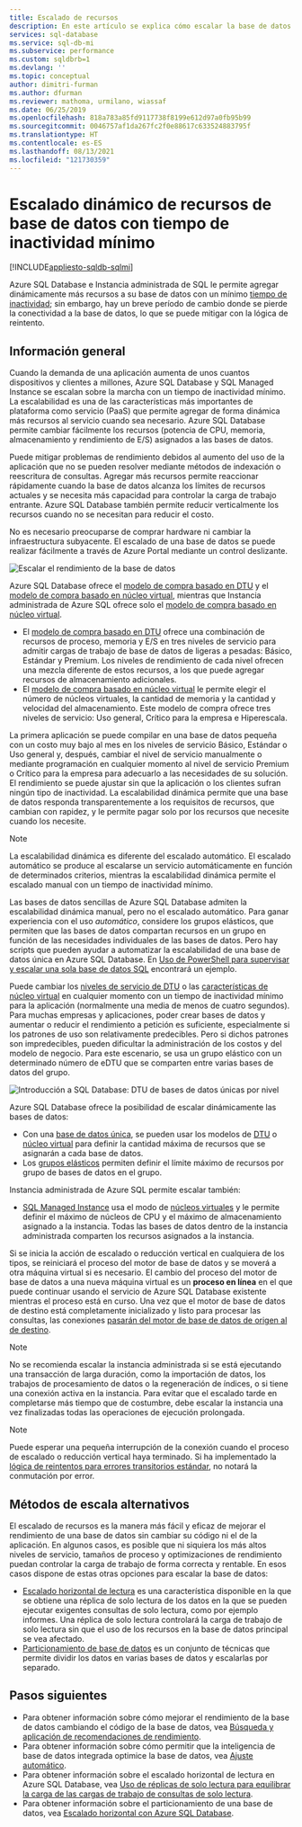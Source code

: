 ```yaml
---
title: Escalado de recursos
description: En este artículo se explica cómo escalar la base de datos en Azure SQL Database e Instancia administrada de SQL mediante la adición o eliminación de recursos asignados.
services: sql-database
ms.service: sql-db-mi
ms.subservice: performance
ms.custom: sqldbrb=1
ms.devlang: ''
ms.topic: conceptual
author: dimitri-furman
ms.author: dfurman
ms.reviewer: mathoma, urmilano, wiassaf
ms.date: 06/25/2019
ms.openlocfilehash: 818a783a85fd9117738f8199e612d97a0fb95b99
ms.sourcegitcommit: 0046757af1da267fc2f0e88617c633524883795f
ms.translationtype: HT
ms.contentlocale: es-ES
ms.lasthandoff: 08/13/2021
ms.locfileid: "121730359"
---
```

# <a name="dynamically-scale-database-resources-with-minimal-downtime"></a>Escalado dinámico de recursos de base de datos con tiempo de inactividad mínimo
[!INCLUDE[appliesto-sqldb-sqlmi](../includes/appliesto-sqldb-sqlmi.md)]

Azure SQL Database e Instancia administrada de SQL le permite agregar dinámicamente más recursos a su base de datos con un mínimo [tiempo de inactividad](https://azure.microsoft.com/support/legal/sla/azure-sql-database); sin embargo, hay un breve período de cambio donde se pierde la conectividad a la base de datos, lo que se puede mitigar con la lógica de reintento.

## <a name="overview"></a>Información general

Cuando la demanda de una aplicación aumenta de unos cuantos dispositivos y clientes a millones, Azure SQL Database y SQL Managed Instance se escalan sobre la marcha con un tiempo de inactividad mínimo. La escalabilidad es una de las características más importantes de plataforma como servicio (PaaS) que permite agregar de forma dinámica más recursos al servicio cuando sea necesario. Azure SQL Database permite cambiar fácilmente los recursos (potencia de CPU, memoria, almacenamiento y rendimiento de E/S) asignados a las bases de datos.

Puede mitigar problemas de rendimiento debidos al aumento del uso de la aplicación que no se pueden resolver mediante métodos de indexación o reescritura de consultas. Agregar más recursos permite reaccionar rápidamente cuando la base de datos alcanza los límites de recursos actuales y se necesita más capacidad para controlar la carga de trabajo entrante. Azure SQL Database también permite reducir verticalmente los recursos cuando no se necesitan para reducir el costo.

No es necesario preocuparse de comprar hardware ni cambiar la infraestructura subyacente. El escalado de una base de datos se puede realizar fácilmente a través de Azure Portal mediante un control deslizante.

![Escalar el rendimiento de la base de datos](./media/scale-resources/scale-performance.svg)

Azure SQL Database ofrece el [modelo de compra basado en DTU](service-tiers-dtu.md) y el [modelo de compra basado en núcleo virtual](service-tiers-vcore.md), mientras que Instancia administrada de Azure SQL ofrece solo el [modelo de compra basado en núcleo virtual](service-tiers-vcore.md). 

- El [modelo de compra basado en DTU](service-tiers-dtu.md) ofrece una combinación de recursos de proceso, memoria y E/S en tres niveles de servicio para admitir cargas de trabajo de base de datos de ligeras a pesadas: Básico, Estándar y Premium. Los niveles de rendimiento de cada nivel ofrecen una mezcla diferente de estos recursos, a los que puede agregar recursos de almacenamiento adicionales.
- El [modelo de compra basado en núcleo virtual](service-tiers-vcore.md) le permite elegir el número de núcleos virtuales, la cantidad de memoria y la cantidad y velocidad del almacenamiento. Este modelo de compra ofrece tres niveles de servicio: Uso general, Crítico para la empresa e Hiperescala.

La primera aplicación se puede compilar en una base de datos pequeña con un costo muy bajo al mes en los niveles de servicio Básico, Estándar o Uso general y, después, cambiar el nivel de servicio manualmente o mediante programación en cualquier momento al nivel de servicio Premium o Crítico para la empresa para adecuarlo a las necesidades de su solución. El rendimiento se puede ajustar sin que la aplicación o los clientes sufran ningún tipo de inactividad. La escalabilidad dinámica permite que una base de datos responda transparentemente a los requisitos de recursos, que cambian con rapidez, y le permite pagar solo por los recursos que necesite cuando los necesite.

> [!NOTE]
> La escalabilidad dinámica es diferente del escalado automático. El escalado automático se produce al escalarse un servicio automáticamente en función de determinados criterios, mientras la escalabilidad dinámica permite el escalado manual con un tiempo de inactividad mínimo.

Las bases de datos sencillas de Azure SQL Database admiten la escalabilidad dinámica manual, pero no el escalado automático. Para ganar experiencia con el uso *automático*, considere los grupos elásticos, que permiten que las bases de datos compartan recursos en un grupo en función de las necesidades individuales de las bases de datos.
Pero hay scripts que pueden ayudar a automatizar la escalabilidad de una base de datos única en Azure SQL Database. En [Uso de PowerShell para supervisar y escalar una sola base de datos SQL](scripts/monitor-and-scale-database-powershell.md) encontrará un ejemplo.

Puede cambiar los [niveles de servicio de DTU](service-tiers-dtu.md) o las [características de núcleo virtual](resource-limits-vcore-single-databases.md) en cualquier momento con un tiempo de inactividad mínimo para la aplicación (normalmente una media de menos de cuatro segundos). Para muchas empresas y aplicaciones, poder crear bases de datos y aumentar o reducir el rendimiento a petición es suficiente, especialmente si los patrones de uso son relativamente predecibles. Pero si dichos patrones son impredecibles, pueden dificultar la administración de los costos y del modelo de negocio. Para este escenario, se usa un grupo elástico con un determinado número de eDTU que se comparten entre varias bases de datos del grupo.

![Introducción a SQL Database: DTU de bases de datos únicas por nivel](./media/scale-resources/single_db_dtus.png)

Azure SQL Database ofrece la posibilidad de escalar dinámicamente las bases de datos:

- Con una [base de datos única](single-database-scale.md), se pueden usar los modelos de [DTU](resource-limits-dtu-single-databases.md) o [núcleo virtual](resource-limits-vcore-single-databases.md) para definir la cantidad máxima de recursos que se asignarán a cada base de datos.
- Los [grupos elásticos](elastic-pool-scale.md) permiten definir el límite máximo de recursos por grupo de bases de datos en el grupo.

Instancia administrada de Azure SQL permite escalar también: 

- [SQL Managed Instance](../managed-instance/sql-managed-instance-paas-overview.md) usa el modo de [núcleos virtuales](../managed-instance/sql-managed-instance-paas-overview.md#vcore-based-purchasing-model) y le permite definir el máximo de núcleos de CPU y el máximo de almacenamiento asignado a la instancia. Todas las bases de datos dentro de la instancia administrada comparten los recursos asignados a la instancia.

Si se inicia la acción de escalado o reducción vertical en cualquiera de los tipos, se reiniciará el proceso del motor de base de datos y se moverá a otra máquina virtual si es necesario. El cambio del proceso del motor de base de datos a una nueva máquina virtual es un **proceso en línea** en el que puede continuar usando el servicio de Azure SQL Database existente mientras el proceso está en curso. Una vez que el motor de base de datos de destino está completamente inicializado y listo para procesar las consultas, las conexiones [pasarán del motor de base de datos de origen al de destino](single-database-scale.md#impact).

> [!NOTE]
> No se recomienda escalar la instancia administrada si se está ejecutando una transacción de larga duración, como la importación de datos, los trabajos de procesamiento de datos o la regeneración de índices, o si tiene una conexión activa en la instancia. Para evitar que el escalado tarde en completarse más tiempo que de costumbre, debe escalar la instancia una vez finalizadas todas las operaciones de ejecución prolongada.

> [!NOTE]
> Puede esperar una pequeña interrupción de la conexión cuando el proceso de escalado o reducción vertical haya terminado. Si ha implementado la [lógica de reintentos para errores transitorios estándar](troubleshoot-common-connectivity-issues.md#retry-logic-for-transient-errors), no notará la conmutación por error.

## <a name="alternative-scale-methods"></a>Métodos de escala alternativos

El escalado de recursos es la manera más fácil y eficaz de mejorar el rendimiento de una base de datos sin cambiar su código ni el de la aplicación. En algunos casos, es posible que ni siquiera los más altos niveles de servicio, tamaños de proceso y optimizaciones de rendimiento puedan controlar la carga de trabajo de forma correcta y rentable. En esos casos dispone de estas otras opciones para escalar la base de datos:

- [Escalado horizontal de lectura](read-scale-out.md) es una característica disponible en la que se obtiene una réplica de solo lectura de los datos en la que se pueden ejecutar exigentes consultas de solo lectura, como por ejemplo informes. Una réplica de solo lectura controlará la carga de trabajo de solo lectura sin que el uso de los recursos en la base de datos principal se vea afectado.
- [Particionamiento de base de datos](elastic-scale-introduction.md) es un conjunto de técnicas que permite dividir los datos en varias bases de datos y escalarlas por separado.

## <a name="next-steps"></a>Pasos siguientes

- Para obtener información sobre cómo mejorar el rendimiento de la base de datos cambiando el código de la base de datos, vea [Búsqueda y aplicación de recomendaciones de rendimiento](database-advisor-find-recommendations-portal.md).
- Para obtener información sobre cómo permitir que la inteligencia de base de datos integrada optimice la base de datos, vea [Ajuste automático](automatic-tuning-overview.md).
- Para obtener información sobre el escalado horizontal de lectura en Azure SQL Database, vea [Uso de réplicas de solo lectura para equilibrar la carga de las cargas de trabajo de consultas de solo lectura](read-scale-out.md).
- Para obtener información sobre el particionamiento de una base de datos, vea [Escalado horizontal con Azure SQL Database](elastic-scale-introduction.md).
